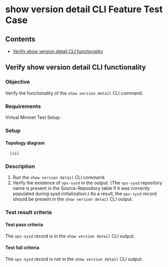 # show version detail CLI Feature Test Case

## Contents
- [Verify show version detail CLI functionality](#Verify-show-version-detail-CLI-functionality)

## Verify show version detail CLI functionality

### Objective
Verify the functionality of the `show version detail` CLI command.

### Requirements
Virtual Mininet Test Setup.

### Setup
#### Topology diagram
```
  [s1]
```

### Description
1. Run the `show version detail` CLI command.
2. Verify the existence of `ops-sysd` in the output. (The `ops-sysd` repository name is present in 
   the Source-Repository table if it was correctly populated during sysd initialization.) As a result, 
   the `ops-sysd` record should be present in the `show version detail` CLI output.

### Test result criteria
#### Test pass criteria
The `ops-sysd` record is in the `show version detail` CLI output.

#### Test fail criteria
The `ops-sysd` record is not in the `show version detail` CLI output.
